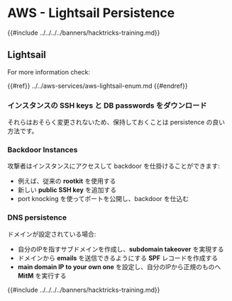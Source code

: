 # AWS - Lightsail Persistence

{{#include ../../../../banners/hacktricks-training.md}}

## Lightsail

For more information check:

{{#ref}}
../../aws-services/aws-lightsail-enum.md
{{#endref}}

### インスタンスの SSH keys と DB passwords をダウンロード

それらはおそらく変更されないため、保持しておくことは persistence の良い方法です。

### Backdoor Instances

攻撃者はインスタンスにアクセスして backdoor を仕掛けることができます:

- 例えば、従来の **rootkit** を使用する
- 新しい **public SSH key** を追加する
- port knocking を使ってポートを公開し、backdoor を仕込む

### DNS persistence

ドメインが設定されている場合:

- 自分のIPを指すサブドメインを作成し、**subdomain takeover** を実現する
- ドメインから **emails** を送信できるようにする **SPF** レコードを作成する
- **main domain IP to your own one** を設定し、自分のIPから正規のものへ **MitM** を実行する

{{#include ../../../../banners/hacktricks-training.md}}
